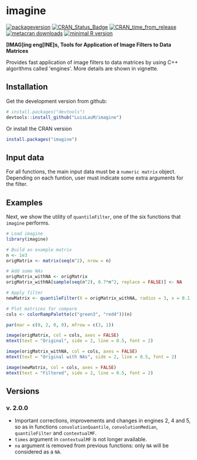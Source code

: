 # imagine

[![packageversion](https://img.shields.io/badge/Package%20version-1.5.3-orange.svg?style=flat-square)](commits/master) [![CRAN_Status_Badge](https://www.r-pkg.org/badges/version/imagine)](https://cran.r-project.org/package=imagine) [![CRAN_time_from_release](https://www.r-pkg.org/badges/ago/imagine)](https://cran.r-project.org/package=imagine) [![metacran downloads](https://cranlogs.r-pkg.org/badges/imagine)](https://cran.r-project.org/package=imagine) [![minimal R version](https://img.shields.io/badge/R%3E%253D-3.1.0-6666ff.svg)](https://cran.r-project.org/)

**[IMAG]ing eng[INE]s, Tools for Application of Image Filters to Data Matrices**

Provides fast application of image filters to data matrices by using C++ algorithms called 'engines'. More details are shown in vignette.

## Installation

Get the development version from github:

``` r
# install.packages("devtools")
devtools::install_github("LuisLauM/imagine")
```

Or install the CRAN version

``` r
install.packages("imagine")
```

## Input data

For all functions, the main input data must be a `numeric matrix` object. Depending on each funtion, user must indicate some extra arguments for the filter.

## Examples

Next, we show the utility of `quantileFilter`, one of the six functions that `imagine` performs.

``` r
# Load imagine
library(imagine)

# Build an example matrix
n <- 1e3
origMatrix <- matrix(seq(n^2), nrow = n)

# Add some NAs
origMatrix_withNA <- origMatrix
origMatrix_withNA[sample(seq(n^2), 0.7*n^2, replace = FALSE)] <- NA

# Apply filter
newMatrix <- quantileFilter(X = origMatrix_withNA, radius = 3, x = 0.1, times = 1)

# Plot matrices for compare
cols <- colorRampPalette(c("green3", "red4"))(n)

par(mar = c(0, 2, 0, 0), mfrow = c(3, 1))

image(origMatrix, col = cols, axes = FALSE)
mtext(text = "Original", side = 2, line = 0.5, font = 2)

image(origMatrix_withNA, col = cols, axes = FALSE)
mtext(text = "Original with NAs", side = 2, line = 0.5, font = 2)

image(newMatrix, col = cols, axes = FALSE)
mtext(text = "Filtered", side = 2, line = 0.5, font = 2)
```

## Versions

### v. 2.0.0

-   Important corrections, improvements and changes in engines 2, 4 and 5, so as in functions `convolutionQuantile`, `convolutionMedian`, `quantileFilter` and `contextualMF`.
-   `times` argument in `contextualMF` is not longer available.
-   `na` argument is removed from previous functions: only `NA` will be considered as a `NA`.
